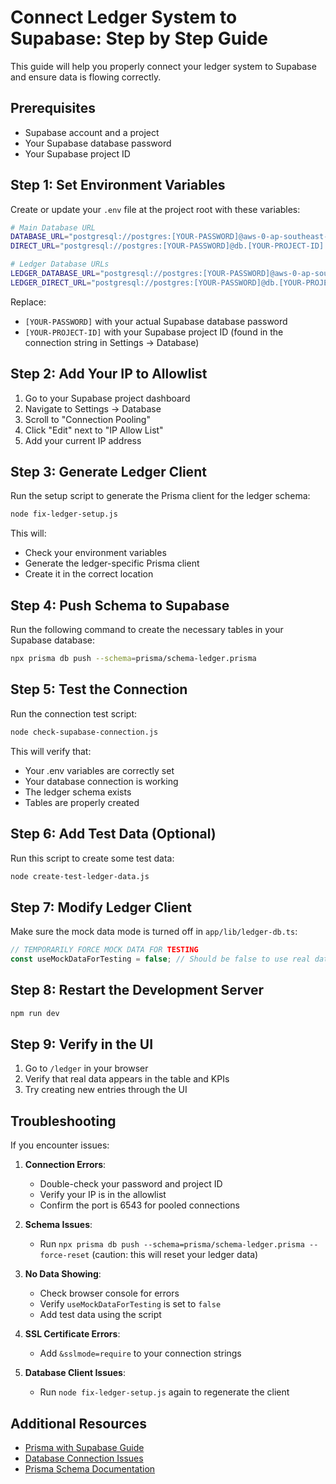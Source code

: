 # Connect Ledger System to Supabase: Step by Step Guide

This guide will help you properly connect your ledger system to Supabase and ensure data is flowing correctly.

## Prerequisites
- Supabase account and a project
- Your Supabase database password
- Your Supabase project ID

## Step 1: Set Environment Variables

Create or update your `.env` file at the project root with these variables:

```bash
# Main Database URL
DATABASE_URL="postgresql://postgres:[YOUR-PASSWORD]@aws-0-ap-southeast-1.pooler.supabase.com:6543/postgres?pgbouncer=true"
DIRECT_URL="postgresql://postgres:[YOUR-PASSWORD]@db.[YOUR-PROJECT-ID].supabase.co:5432/postgres"

# Ledger Database URLs
LEDGER_DATABASE_URL="postgresql://postgres:[YOUR-PASSWORD]@aws-0-ap-southeast-1.pooler.supabase.com:6543/postgres?pgbouncer=true&schema=ledger"
LEDGER_DIRECT_URL="postgresql://postgres:[YOUR-PASSWORD]@db.[YOUR-PROJECT-ID].supabase.co:5432/postgres?schema=ledger"
```

Replace:
- `[YOUR-PASSWORD]` with your actual Supabase database password
- `[YOUR-PROJECT-ID]` with your Supabase project ID (found in the connection string in Settings → Database)

## Step 2: Add Your IP to Allowlist

1. Go to your Supabase project dashboard
2. Navigate to Settings → Database
3. Scroll to "Connection Pooling"
4. Click "Edit" next to "IP Allow List"
5. Add your current IP address

## Step 3: Generate Ledger Client

Run the setup script to generate the Prisma client for the ledger schema:

```bash
node fix-ledger-setup.js
```

This will:
- Check your environment variables
- Generate the ledger-specific Prisma client
- Create it in the correct location

## Step 4: Push Schema to Supabase

Run the following command to create the necessary tables in your Supabase database:

```bash
npx prisma db push --schema=prisma/schema-ledger.prisma
```

## Step 5: Test the Connection 

Run the connection test script:

```bash
node check-supabase-connection.js
```

This will verify that:
- Your .env variables are correctly set
- Your database connection is working
- The ledger schema exists
- Tables are properly created

## Step 6: Add Test Data (Optional)

Run this script to create some test data:

```bash
node create-test-ledger-data.js
```

## Step 7: Modify Ledger Client

Make sure the mock data mode is turned off in `app/lib/ledger-db.ts`:

```typescript
// TEMPORARILY FORCE MOCK DATA FOR TESTING
const useMockDataForTesting = false; // Should be false to use real database
```

## Step 8: Restart the Development Server

```bash
npm run dev
```

## Step 9: Verify in the UI

1. Go to `/ledger` in your browser
2. Verify that real data appears in the table and KPIs
3. Try creating new entries through the UI

## Troubleshooting

If you encounter issues:

1. **Connection Errors**:
   - Double-check your password and project ID
   - Verify your IP is in the allowlist
   - Confirm the port is 6543 for pooled connections

2. **Schema Issues**:
   - Run `npx prisma db push --schema=prisma/schema-ledger.prisma --force-reset` (caution: this will reset your ledger data)

3. **No Data Showing**:
   - Check browser console for errors
   - Verify `useMockDataForTesting` is set to `false`
   - Add test data using the script

4. **SSL Certificate Errors**:
   - Add `&sslmode=require` to your connection strings

5. **Database Client Issues**:
   - Run `node fix-ledger-setup.js` again to regenerate the client

## Additional Resources

- [Prisma with Supabase Guide](https://supabase.com/docs/guides/integrations/prisma)
- [Database Connection Issues](https://supabase.com/docs/guides/database/connecting-to-postgres)
- [Prisma Schema Documentation](https://www.prisma.io/docs/orm/prisma-schema) 